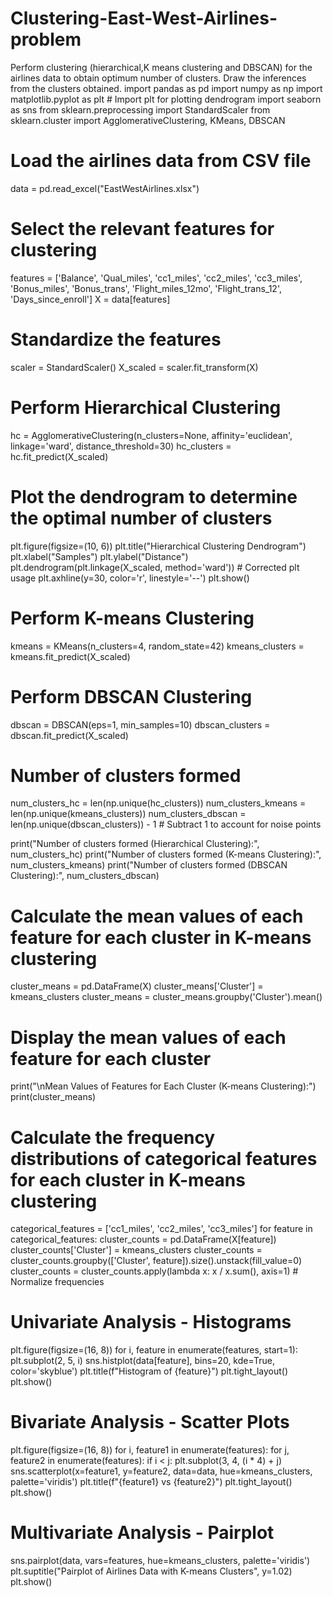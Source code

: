 # Clustering-East-West-Airlines-problem
Perform clustering (hierarchical,K means clustering and DBSCAN) for the airlines data to obtain optimum number of clusters.  Draw the inferences from the clusters obtained.
import pandas as pd
import numpy as np
import matplotlib.pyplot as plt  # Import plt for plotting dendrogram
import seaborn as sns
from sklearn.preprocessing import StandardScaler
from sklearn.cluster import AgglomerativeClustering, KMeans, DBSCAN

# Load the airlines data from CSV file
data = pd.read_excel("EastWestAirlines.xlsx")

# Select the relevant features for clustering
features = ['Balance', 'Qual_miles', 'cc1_miles', 'cc2_miles', 'cc3_miles', 'Bonus_miles', 'Bonus_trans', 'Flight_miles_12mo', 'Flight_trans_12', 'Days_since_enroll']
X = data[features]

# Standardize the features
scaler = StandardScaler()
X_scaled = scaler.fit_transform(X)

# Perform Hierarchical Clustering
hc = AgglomerativeClustering(n_clusters=None, affinity='euclidean', linkage='ward', distance_threshold=30)
hc_clusters = hc.fit_predict(X_scaled)

# Plot the dendrogram to determine the optimal number of clusters
plt.figure(figsize=(10, 6))
plt.title("Hierarchical Clustering Dendrogram")
plt.xlabel("Samples")
plt.ylabel("Distance")
plt.dendrogram(plt.linkage(X_scaled, method='ward'))  # Corrected plt usage
plt.axhline(y=30, color='r', linestyle='--')
plt.show()

# Perform K-means Clustering
kmeans = KMeans(n_clusters=4, random_state=42)
kmeans_clusters = kmeans.fit_predict(X_scaled)

# Perform DBSCAN Clustering
dbscan = DBSCAN(eps=1, min_samples=10)
dbscan_clusters = dbscan.fit_predict(X_scaled)

# Number of clusters formed
num_clusters_hc = len(np.unique(hc_clusters))
num_clusters_kmeans = len(np.unique(kmeans_clusters))
num_clusters_dbscan = len(np.unique(dbscan_clusters)) - 1  # Subtract 1 to account for noise points

print("Number of clusters formed (Hierarchical Clustering):", num_clusters_hc)
print("Number of clusters formed (K-means Clustering):", num_clusters_kmeans)
print("Number of clusters formed (DBSCAN Clustering):", num_clusters_dbscan)

# Calculate the mean values of each feature for each cluster in K-means clustering
cluster_means = pd.DataFrame(X)
cluster_means['Cluster'] = kmeans_clusters
cluster_means = cluster_means.groupby('Cluster').mean()

# Display the mean values of each feature for each cluster
print("\nMean Values of Features for Each Cluster (K-means Clustering):")
print(cluster_means)

# Calculate the frequency distributions of categorical features for each cluster in K-means clustering
categorical_features = ['cc1_miles', 'cc2_miles', 'cc3_miles']
for feature in categorical_features:
    cluster_counts = pd.DataFrame(X[feature])
    cluster_counts['Cluster'] = kmeans_clusters
    cluster_counts = cluster_counts.groupby(['Cluster', feature]).size().unstack(fill_value=0)
    cluster_counts = cluster_counts.apply(lambda x: x / x.sum(), axis=1)  # Normalize frequencies

# Univariate Analysis - Histograms
plt.figure(figsize=(16, 8))
for i, feature in enumerate(features, start=1):
    plt.subplot(2, 5, i)
    sns.histplot(data[feature], bins=20, kde=True, color='skyblue')
    plt.title(f"Histogram of {feature}")
plt.tight_layout()
plt.show()

# Bivariate Analysis - Scatter Plots
plt.figure(figsize=(16, 8))
for i, feature1 in enumerate(features):
    for j, feature2 in enumerate(features):
        if i < j:
            plt.subplot(3, 4, (i * 4) + j)
            sns.scatterplot(x=feature1, y=feature2, data=data, hue=kmeans_clusters, palette='viridis')
            plt.title(f"{feature1} vs {feature2}")
plt.tight_layout()
plt.show()

# Multivariate Analysis - Pairplot
sns.pairplot(data, vars=features, hue=kmeans_clusters, palette='viridis')
plt.suptitle("Pairplot of Airlines Data with K-means Clusters", y=1.02)
plt.show()

